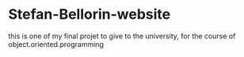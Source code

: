 # Stefan-Bellorin-website

this is one of my final projet to give to the university, for the course of object.oriented.programming
